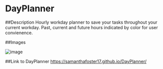 # DayPlanner

##Description
Hourly workday planner to save your tasks throughout your current workday.
Past, current and future hours indicated by color for user convienence.

##Images

![image](https://user-images.githubusercontent.com/68489432/95685547-881d8c00-0bc6-11eb-9eea-0fd334ee378e.png)

##Link to DayPlanner
https://samanthafoster17.github.io/DayPlanner/
